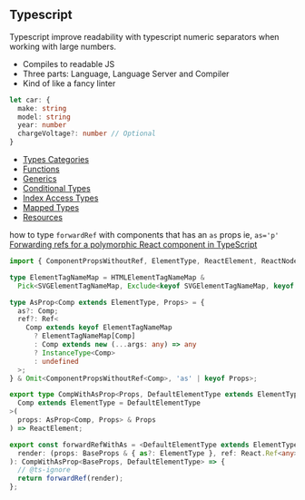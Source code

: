 ## Typescript

Typescript improve readability with typescript numeric separators when working with large numbers.

- Compiles to readable JS
- Three parts: Language, Language Server and Compiler
- Kind of like a fancy linter

```ts
let car: {
  make: string
  model: string
  year: number
  chargeVoltage?: number // Optional
}
```

- [Types Categories](./type-categories.md)
- [Functions](./functions.md)
- [Generics](./generics.md)
- [Conditional Types](./conditional-type.md)
- [Index Access Types](./index-access-types.md)
- [Mapped Types](./mapped-types.md)
- [Resources](./resources.md)


how to type `forwardRef` with components that has an `as` props ie, `as='p'`
[Forwarding refs for a polymorphic React component in TypeScript](https://www.benmvp.com/blog/forwarding-refs-polymorphic-react-component-typescript/)

```ts
import { ComponentPropsWithoutRef, ElementType, ReactElement, ReactNode, Ref, forwardRef } from 'react';

type ElementTagNameMap = HTMLElementTagNameMap &
  Pick<SVGElementTagNameMap, Exclude<keyof SVGElementTagNameMap, keyof HTMLElementTagNameMap>>;

type AsProp<Comp extends ElementType, Props> = {
  as?: Comp;
  ref?: Ref<
    Comp extends keyof ElementTagNameMap
      ? ElementTagNameMap[Comp]
      : Comp extends new (...args: any) => any
      ? InstanceType<Comp>
      : undefined
  >;
} & Omit<ComponentPropsWithoutRef<Comp>, 'as' | keyof Props>;

export type CompWithAsProp<Props, DefaultElementType extends ElementType> = <
  Comp extends ElementType = DefaultElementType
>(
  props: AsProp<Comp, Props> & Props
) => ReactElement;

export const forwardRefWithAs = <DefaultElementType extends ElementType, BaseProps>(
  render: (props: BaseProps & { as?: ElementType }, ref: React.Ref<any>) => Exclude<ReactNode, undefined>
): CompWithAsProp<BaseProps, DefaultElementType> => {
  // @ts-ignore
  return forwardRef(render);
};
```